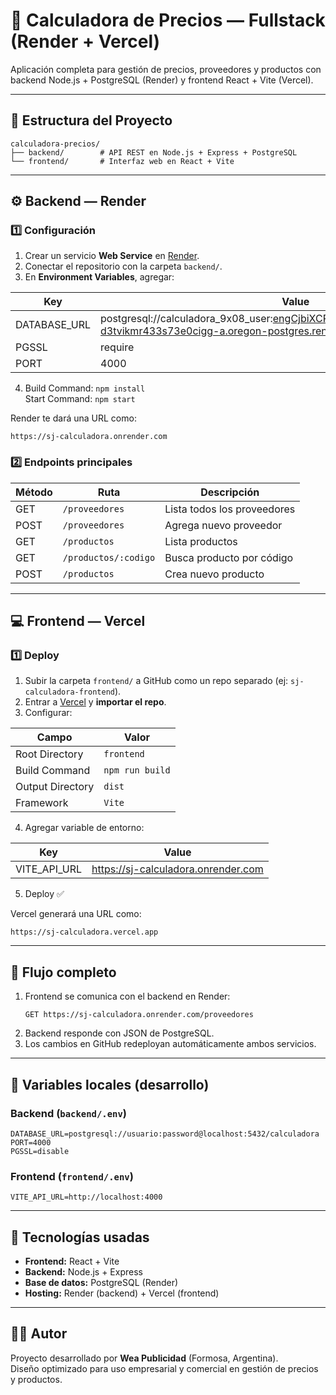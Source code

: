 # 🧮 Calculadora de Precios — Fullstack (Render + Vercel)

Aplicación completa para gestión de precios, proveedores y productos con backend Node.js + PostgreSQL (Render) y frontend React + Vite (Vercel).

---

## 🚀 Estructura del Proyecto

```
calculadora-precios/
├── backend/        # API REST en Node.js + Express + PostgreSQL
└── frontend/       # Interfaz web en React + Vite
```

---

## ⚙️ Backend — Render

### 1️⃣ Configuración

1. Crear un servicio **Web Service** en [Render](https://render.com).
2. Conectar el repositorio con la carpeta `backend/`.
3. En **Environment Variables**, agregar:

| Key | Value |
|-----|--------|
| DATABASE_URL | postgresql://calculadora_9x08_user:engCjbiXCPZBQ9GTLlfiLkjbUJd3HB2K@dpg-d3tvikmr433s73e0cigg-a.oregon-postgres.render.com/calculadora_9x08 |
| PGSSL | require |
| PORT | 4000 |

4. Build Command: `npm install`  
   Start Command: `npm start`

Render te dará una URL como:
```
https://sj-calculadora.onrender.com
```

### 2️⃣ Endpoints principales

| Método | Ruta | Descripción |
|---------|------|-------------|
| GET | `/proveedores` | Lista todos los proveedores |
| POST | `/proveedores` | Agrega nuevo proveedor |
| GET | `/productos` | Lista productos |
| GET | `/productos/:codigo` | Busca producto por código |
| POST | `/productos` | Crea nuevo producto |

---

## 💻 Frontend — Vercel

### 1️⃣ Deploy

1. Subir la carpeta `frontend/` a GitHub como un repo separado (ej: `sj-calculadora-frontend`).
2. Entrar a [Vercel](https://vercel.com/new) y **importar el repo**.
3. Configurar:

| Campo | Valor |
|--------|--------|
| Root Directory | `frontend` |
| Build Command | `npm run build` |
| Output Directory | `dist` |
| Framework | `Vite` |

4. Agregar variable de entorno:

| Key | Value |
|------|--------|
| VITE_API_URL | https://sj-calculadora.onrender.com |

5. Deploy ✅

Vercel generará una URL como:
```
https://sj-calculadora.vercel.app
```

---

## 🔁 Flujo completo

1. Frontend se comunica con el backend en Render:
   ```
   GET https://sj-calculadora.onrender.com/proveedores
   ```
2. Backend responde con JSON de PostgreSQL.
3. Los cambios en GitHub redeployan automáticamente ambos servicios.

---

## 💾 Variables locales (desarrollo)

### Backend (`backend/.env`)
```env
DATABASE_URL=postgresql://usuario:password@localhost:5432/calculadora
PORT=4000
PGSSL=disable
```

### Frontend (`frontend/.env`)
```env
VITE_API_URL=http://localhost:4000
```

---

## 🧠 Tecnologías usadas

- **Frontend:** React + Vite
- **Backend:** Node.js + Express
- **Base de datos:** PostgreSQL (Render)
- **Hosting:** Render (backend) + Vercel (frontend)

---

## 👨‍💻 Autor
Proyecto desarrollado por **Wea Publicidad** (Formosa, Argentina).  
Diseño optimizado para uso empresarial y comercial en gestión de precios y productos.
